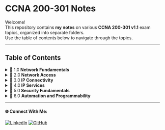 # CCNA 200-301 Notes

Welcome!   
This repository contains **my notes** on various **CCNA 200-301 v1.1** exam topics, organized into separate folders.   
Use the table of contents below to navigate through the topics.

---

## Table of Contents

<details>
  <summary>📂 1.0<b> Network Fundamentals</b> </summary>
  
  &nbsp;&nbsp;&nbsp;&nbsp;&nbsp;&nbsp;🔗 **1.1** [Explain the role and function of network components](./1.0%20Network%20Fundamentals/readme.md)  
  🔗 **1.2** [Describe characteristics of network topology architectures](./1.0%20Network%20Fundamentals/readme.md)  
  🔗 **1.3** [Compare physical interface and cabling types](./1.0%20Network%20Fundamentals/readme.md)  
  🔗 **1.4** [Identify interface and cable issues (collisions, errors, mismatch duplex, and/or speed)](./1.0%20Network%20Fundamentals/readme.md)  
  🔗 **1.5** [Compare TCP to UDP](./1.0%20Network%20Fundamentals/readme.md)  
  🔗 **1.6** [Configure and verify IPv4 addressing and subnetting](./1.0%20Network%20Fundamentals/readme.md)  
  🔗 **1.7** [Describe private IPv4 addressing](./1.0%20Network%20Fundamentals/readme.md)  
  🔗 **1.8** [Configure and verify IPv6 addressing and prefix](./1.0%20Network%20Fundamentals/readme.md)  
  🔗 **1.9** [Describe IPv6 address types](./1.0%20Network%20Fundamentals/readme.md)  
  🔗 **1.10** [Verify IP parameters for Client OS (Windows, Mac OS, Linux)](./1.0%20Network%20Fundamentals/readme.md)  
  🔗 **1.11** [Describe wireless principles](./1.0%20Network%20Fundamentals/readme.md)  
  🔗 **1.12** [Explain virtualization fundamentals (server virtualization, containers, and VRFs)](./1.0%20Network%20Fundamentals/readme.md)  
  🔗 **1.13** [Describe switching concepts](./1.0%20Network%20Fundamentals/readme.md)  

</details>

<details>
  <summary>📂 2.0<b> Network Access </b></summary>

  🔗 **2.1** [Configure and verify VLANs (normal range) spanning multiple switches](./2.0%20Network%20Access/readme.md)  
  🔗 **2.2** [Configure and verify interswitch connectivity](./2.0%20Network%20Access/readme.md)  
  🔗 **2.3** [Configure and verify Layer 2 discovery protocols (Cisco Discovery Protocol and LLDP)](./2.0%20Network%20Access/readme.md)  
  🔗 **2.4** [Configure and verify (Layer 2/Layer 3) EtherChannel (LACP)](./2.0%20Network%20Access/readme.md)  
  🔗 **2.5** [Interpret basic operations of Rapid PVST+ Spanning Tree Protocol](./2.0%20Network%20Access/readme.md)  
  🔗 **2.6** [Describe Cisco Wireless Architectures and AP modes](./2.0%20Network%20Access/readme.md)  
  🔗 **2.7** [Describe physical infrastructure connections of WLAN components (AP, WLC, access/trunk ports, and LAG)](./2.0%20Network%20Access/readme.md)  
  🔗 2.8 [Describe network device management access (Telnet, SSH, HTTP, HTTPS, console, TACACS+/RADIUS, and cloud managed)](./2.0%20Network%20Access/readme.md)  
  🔗 2.9 [Interpret the wireless LAN GUI configuration for client connectivity, such as WLAN creation, security settings, QoS profiles, and advanced settings](./2.0%20Network%20Access/readme.md)  

</details>

<details>
  <summary>📂 3.0<b> IP Connectivity </b></summary>
  
  🔗 **3.1** [Interpret the components of routing table](./3.0%20IP%20Connectivity/readme.md)  
  🔗 **3.2** [Determine how a router makes a forwarding decision by default](./3.0%20IP%20Connectivity/readme.md)  
  🔗 **3.3** [Configure and verify IPv4 and IPv6 static routing](./3.0%20IP%20Connectivity/readme.md)  
  🔗 **3.4** [Configure and verify single area OSPFv2](./3.0%20IP%20Connectivity/readme.md)  
  🔗 **3.5** [Describe the purpose, functions, and concepts of first hop redundancy protocols](./3.0%20IP%20Connectivity/readme.md)  
  

</details>

<details>
  <summary>📂 4.0<b> IP Services </b></summary>
  
  🔗 **4.1** [Configure and verify inside source NAT using static and pools](./4.0%20IP%20Services/readme.md)  
  🔗 **4.2** [Configure and verify NTP operating in a client and server mode](./4.0%20IP%20Services/readme.md)  
  🔗 **4.3** [Explain the role of DHCP and DNS within the network](./4.0%20IP%20Services/readme.md)  
  🔗 **4.4** [Explain the function of SNMP in network operations](./4.0%20IP%20Services/readme.md)  
  🔗 **4.5** [Describe the use of syslog features including facilities and levels](./4.0%20IP%20Services/readme.md)  
  🔗 **4.6** [Configure and verify DHCP client and relay](./4.0%20IP%20Services/readme.md)  
  🔗 **4.7** [Explain the forwarding per-hop behavior (PHB) for QoS, such as classification, marking, queuing, congestion, policing, and shaping](./4.0%20IP%20Services/readme.md)  
  🔗 **4.8** [Configure network devices for remote access using SSH](./4.0%20IP%20Services/readme.md)  
  🔗 **4.9** [Describe the capabilities and functions of TFTP/FTP in the network](./4.0%20IP%20Services/readme.md)  

</details>

<details>
  <summary>📂 5.0<b> Security Fundamentals </b></summary>
  
  🔗 **5.1** [Define key security concepts (threats, vulnerabilities, exploits, and mitigation techniques)](./5.0%20Security%20Fundamentals/readme.md)  
  🔗 **5.2** [Describe security program elements (user awareness, training, and physical access control)](./5.0%20Security%20Fundamentals/readme.md)  
  🔗 **5.3** [Configure and verify device access control using local passwords](./5.0%20Security%20Fundamentals/readme.md)  
  🔗 **5.4** [Describe security password policies elements, such as management, complexity, and password alternatives (multifactor authentication, certificates, and biometrics)](./5.0%20Security%20Fundamentals/readme.md)  
  🔗 **5.5** [Describe IPsec remote access and site-to-site VPNs](./5.0%20Security%20Fundamentals/readme.md)  
  🔗 **5.6** [Configure and verify access control lists](./5.0%20Security%20Fundamentals/readme.md)  
  🔗 **5.7** [Configure and verify Layer 2 security features (DHCP snooping, dynamic ARP inspection, and port security)](./5.0%20Security%20Fundamentals/readme.md)  
  🔗 **5.8** [Compare authentication, authorization, and accounting concepts](./5.0%20Security%20Fundamentals/readme.md)  
  🔗 **5.9** [Describe wireless security protocols (WPA, WPA2, and WPA3)](./5.0%20Security%20Fundamentals/readme.md)  
  🔗 **5.10** [Configure and verify WLAN within the GUI using WPA2 PSK](./5.0%20Security%20Fundamentals/readme.md)  

</details>

<details>
  <summary>📂 6.0 <b>Automation and Programmability </b></summary>
  
  🔗 **6.1** [Explain how automation impacts network management](./6.0%20Automation%20and%20Programmability/readme.md)  
  🔗 **6.2** [Compare traditional networks with controller-based networking](./6.0%20Automation%20and%20Programmability/readme.md)  
  🔗 **6.3** [Describe controller-based, software defined architecture (overlay, underlay, and fabric)](./6.0%20Automation%20and%20Programmability/readme.md)  
  🔗 **6.4** [Explain AI (generative and predictive) and machine learning in network operations](./6.0%20Automation%20and%20Programmability/readme.md)  
  🔗 **6.5** [Describe characteristics of REST-based APIs (authentication types, CRUD, HTTP verbs, and data encoding)](./6.0%20Automation%20and%20Programmability/readme.md)  
  🔗 **6.6** [Recognize the capabilities of configuration management mechanisms, such as Ansible and Terraform](./6.0%20Automation%20and%20Programmability/readme.md)  
  🔗 **6.7** [Recognize components of JSON-encoded data](./6.0%20Automation%20and%20Programmability/readme.md)  
  

</details>

---

#### 🌐 Connect With Me:
[![LinkedIn](https://img.shields.io/badge/LinkedIn-blue?style=for-the-badge&logo=LinkedIn&link=www.linkedin.com/in/hasnan-asif)](www.linkedin.com/in/hasnan-asif)
[![GitHub](https://img.shields.io/badge/GitHub-gray?style=for-the-badge&logo=Github&link=https://github.com/HasnanAsif)](https://github.com/HasnanAsif)